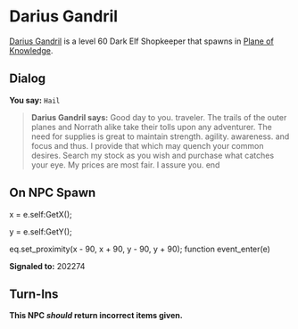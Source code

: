 # Darius Gandril



[Darius Gandril](/npc/202138) is a level 60 Dark Elf Shopkeeper that spawns in [Plane of Knowledge](/zone/202).



## Dialog

**You say:** `Hail`



>**Darius Gandril says:** Good day to you. traveler. The trails of the outer planes and Norrath alike take their tolls upon any adventurer. The need for supplies is great to maintain strength. agility. awareness. and focus and thus. I provide that which may quench your common desires. Search my stock as you wish and purchase what catches your eye. My prices are most fair. I assure you.
end



## On NPC Spawn

x = e.self:GetX();

y = e.self:GetY();

eq.set_proximity(x - 90, x + 90, y - 90, y + 90);
function event_enter(e)

**Signaled to:** 202274


## Turn-Ins



**This NPC *should* return incorrect items given.**





